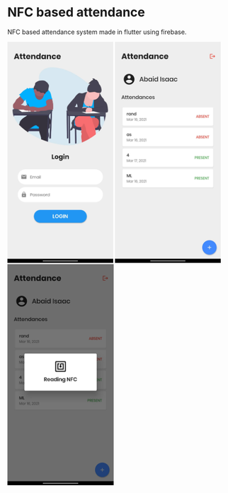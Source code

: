 # NFC based attendance 
NFC based attendance system made in flutter using firebase.

<p>
<img src= images/login.jpg height=500>
<img src= images/home.jpg height=500>
<img src= images/process.jpg height=500>
</p>

